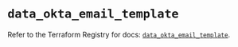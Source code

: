# `data_okta_email_template`

Refer to the Terraform Registry for docs: [`data_okta_email_template`](https://registry.terraform.io/providers/okta/okta/4.14.0/docs/data-sources/email_template).
